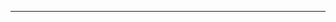 <!--
CO_OP_TRANSLATOR_METADATA:
{
  "original_hash": "77735b446eb79b1bba9c849865cd0ced",
  "translation_date": "2025-08-28T18:03:05+00:00",
  "source_file": "03-GettingStarted/05-stdio-server/README.md",
  "language_code": "de"
}
-->


---

